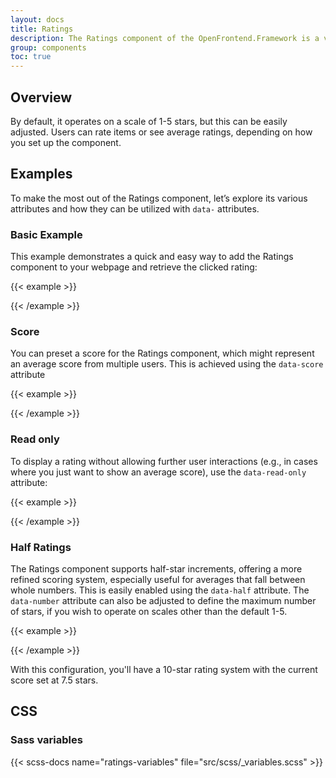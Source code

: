 ```yaml
---
layout: docs
title: Ratings
description: The Ratings component of the OpenFrontend.Framework is a versatile and interactive way to incorporate star ratings into your web applications.
group: components
toc: true
---
```


## Overview
By default, it operates on a scale of 1-5 stars, but this can be easily adjusted. Users can rate items or see average ratings, depending on how you set up the component.

## Examples
To make the most out of the Ratings component, let’s explore its various attributes and how they can be utilized with `data-` attributes.

### Basic Example
This example demonstrates a quick and easy way to add the Ratings component to your webpage and retrieve the clicked rating:

{{< example >}}
<div data-of-ratings id="rating"></div>

<script>
  const element = document.getElementById('rating');

  element.addEventListener('of.ratings.click', (event) => {
    alert(`Clicked rating: ${event.detail.rating}`);
    element.raty.readOnly(true);
  });
</script>
{{< /example >}}

### Score
You can preset a score for the Ratings component, which might represent an average score from multiple users. This is achieved using the `data-score` attribute

{{< example >}}
<div data-of-ratings data-score="3"></div>
{{< /example >}}

### Read only
To display a rating without allowing further user interactions (e.g., in cases where you just want to show an average score), use the `data-read-only` attribute:

{{< example >}}
<div data-of-ratings data-score="3" data-read-only="true"></div>
{{< /example >}}

### Half Ratings
The Ratings component supports half-star increments, offering a more refined scoring system, especially useful for averages that fall between whole numbers. This is easily enabled using the `data-half` attribute. The `data-number` attribute can also be adjusted to define the maximum number of stars, if you wish to operate on scales other than the default 1-5.

{{< example >}}
<div data-of-ratings data-half="true" data-number="10" data-score="7.5"></div>
{{< /example >}}

With this configuration, you'll have a 10-star rating system with the current score set at 7.5 stars.

## CSS

### Sass variables

{{< scss-docs name="ratings-variables" file="src/scss/_variables.scss" >}}
